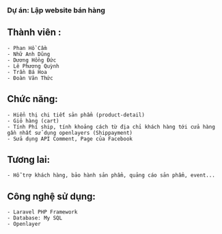 ### Dự án: Lập website bán hàng
## Thành viên :
	- Phan Hồ Cầm
	- Nhữ Anh Dũng
	- Dương Hồng Đức
	- Lê Phương Quỳnh
	- Trần Bá Hoa
	- Đoàn Văn Thức
## Chức năng:
	- Hiển thị chi tiết sản phẩm (product-detail)
	- Giỏ hàng (cart)
	- Tính Phí ship, tính khoảng cách từ địa chỉ khách hàng tới cửa hàng gần nhất sử dụng openlayers (Shippayment)
	- Sửa dụng API Comment, Page của Facebook
## Tương lai:
	- Hỗ trợ khách hàng, bảo hành sản phẩm, quảng cáo sản phẩm, event...
## Công nghệ sử dụng:
	- Laravel PHP Framework
	- Database: My SQL
	- Openlayer